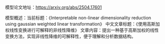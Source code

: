 模型论文地址：https://arxiv.org/abs/2504.17601

模型概述：当前标题：《Interpretable non-linear dimensionality reduction using gaussian weighted linear transformation》
中文文章标题：《使用高斯加权线性变换进行可解释的非线性降维》
文章内容：提出一种基于高斯加权的线性变换方法，实现非线性降维的可解释性，便于理解和分析数据结构。
